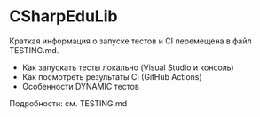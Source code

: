 # CSharpEduLib

Краткая информация о запуске тестов и CI перемещена в файл TESTING.md.

- Как запускать тесты локально (Visual Studio и консоль)
- Как посмотреть результаты CI (GitHub Actions)
- Особенности DYNAMIC тестов

Подробности: см. TESTING.md
